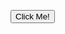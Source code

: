 <button onclick="myFunction()">Click Me!</button>

<script>
function myFunction() {
  var x = document.getElementById("demo");
  x.style.fontSize = "25px";
  x.style.color = "green";
}
</script>
